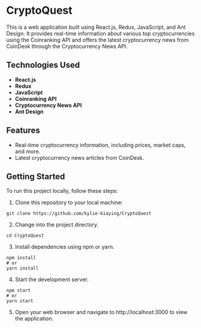 # CryptoQuest

This is a web application built using React.js, Redux, JavaScript, and Ant Design. It provides real-time information about various top cryptocurrencies using the Coinranking API and offers the latest cryptocurrency news from CoinDesk through the Cryptocurrency News API.  

## Technologies Used

- **React.js**
- **Redux**
- **JavaScript**
- **Coinranking API**
- **Cryptocurrency News API**
- **Ant Design**

## Features  

- Real-time cryptocurrency information, including prices, market caps, and more.
- Latest cryptocurrency news articles from CoinDesk.

## Getting Started

To run this project locally, follow these steps:

1. Clone this repository to your local machine:
```
git clone https://github.com/kylie-kiaying/CryptoQuest
  ```

2. Change into the project directory.
```
cd CryptoQuest
```

3. Install dependencies using npm or yarn.
```
npm install
# or
yarn install
```

4. Start the development server.
```
npm start
# or
yarn start
```

5. Open your web browser and navigate to http://localhost:3000 to view the application.